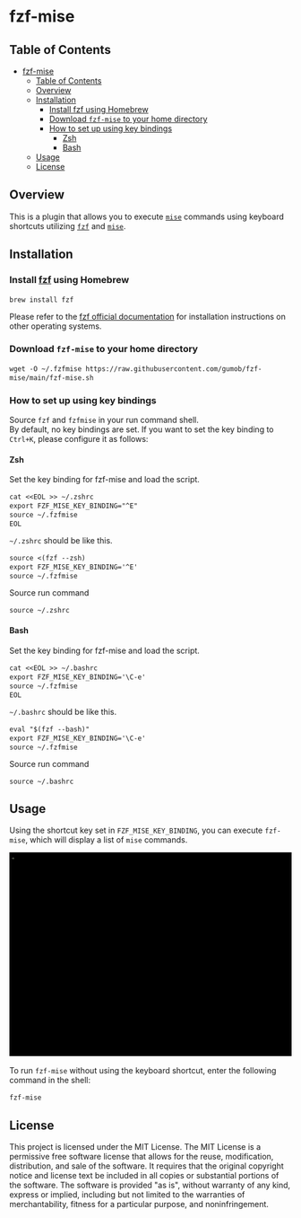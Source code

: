 # fzf-mise

## Table of Contents

- [fzf-mise](#fzf-mise)
  - [Table of Contents](#table-of-contents)
  - [Overview](#overview)
  - [Installation](#installation)
    - [Install fzf using Homebrew](#install-fzf-using-homebrew)
    - [Download `fzf-mise` to your home directory](#download-fzf-mise-to-your-home-directory)
    - [How to set up using key bindings](#how-to-set-up-using-key-bindings)
      - [Zsh](#zsh)
      - [Bash](#bash)
  - [Usage](#usage)
  - [License](#license)


## Overview

This is a plugin that allows you to execute [`mise`](https://github.com/jdx/mise) commands using keyboard shortcuts utilizing [`fzf`](https://github.com/junegunn/fzf) and [`mise`](https://github.com/jdx/mise).

## Installation

### Install [fzf](https://github.com/junegunn/fzf) using Homebrew
```shell
brew install fzf
```

Please refer to the [fzf official documentation](https://github.com/junegunn/fzf#installation) for installation instructions on other operating systems.

### Download `fzf-mise` to your home directory

```shell
wget -O ~/.fzfmise https://raw.githubusercontent.com/gumob/fzf-mise/main/fzf-mise.sh
```

### How to set up using key bindings

Source `fzf` and `fzfmise` in your run command shell.<br/>
By default, no key bindings are set. If you want to set the key binding to `Ctrl+K`, please configure it as follows:

#### Zsh

Set the key binding for fzf-mise and load the script.

```shell
cat <<EOL >> ~/.zshrc
export FZF_MISE_KEY_BINDING="^E"
source ~/.fzfmise
EOL
```

`~/.zshrc` should be like this.

```shell
source <(fzf --zsh)
export FZF_MISE_KEY_BINDING='^E'
source ~/.fzfmise
```

Source run command
```shell
source ~/.zshrc
```

#### Bash

Set the key binding for fzf-mise and load the script.

```shell
cat <<EOL >> ~/.bashrc
export FZF_MISE_KEY_BINDING='\C-e'
source ~/.fzfmise
EOL
```

`~/.bashrc` should be like this.

```shell
eval "$(fzf --bash)"
export FZF_MISE_KEY_BINDING='\C-e'
source ~/.fzfmise
```

Source run command
```shell
source ~/.bashrc
```

## Usage

Using the shortcut key set in `FZF_MISE_KEY_BINDING`, you can execute `fzf-mise`, which will display a list of `mise` commands.

![Guide Animation](./guide.gif)

To run `fzf-mise` without using the keyboard shortcut, enter the following command in the shell:

```shell
fzf-mise
```
## License

This project is licensed under the MIT License. The MIT License is a permissive free software license that allows for the reuse, modification, distribution, and sale of the software. It requires that the original copyright notice and license text be included in all copies or substantial portions of the software. The software is provided "as is", without warranty of any kind, express or implied, including but not limited to the warranties of merchantability, fitness for a particular purpose, and noninfringement.
